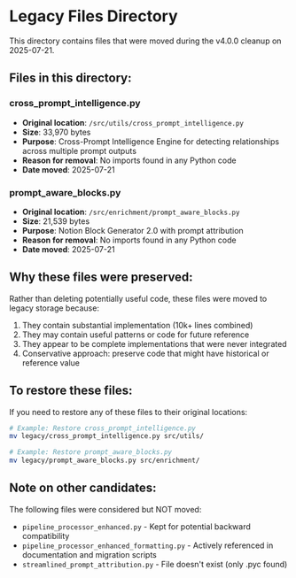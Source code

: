 # Legacy Files Directory

This directory contains files that were moved during the v4.0.0 cleanup on 2025-07-21.

## Files in this directory:

### cross_prompt_intelligence.py
- **Original location**: `/src/utils/cross_prompt_intelligence.py`
- **Size**: 33,970 bytes
- **Purpose**: Cross-Prompt Intelligence Engine for detecting relationships across multiple prompt outputs
- **Reason for removal**: No imports found in any Python code
- **Date moved**: 2025-07-21

### prompt_aware_blocks.py
- **Original location**: `/src/enrichment/prompt_aware_blocks.py`
- **Size**: 21,539 bytes
- **Purpose**: Notion Block Generator 2.0 with prompt attribution
- **Reason for removal**: No imports found in any Python code
- **Date moved**: 2025-07-21

## Why these files were preserved:

Rather than deleting potentially useful code, these files were moved to legacy storage because:
1. They contain substantial implementation (10k+ lines combined)
2. They may contain useful patterns or code for future reference
3. They appear to be complete implementations that were never integrated
4. Conservative approach: preserve code that might have historical or reference value

## To restore these files:

If you need to restore any of these files to their original locations:
```bash
# Example: Restore cross_prompt_intelligence.py
mv legacy/cross_prompt_intelligence.py src/utils/

# Example: Restore prompt_aware_blocks.py  
mv legacy/prompt_aware_blocks.py src/enrichment/
```

## Note on other candidates:

The following files were considered but NOT moved:
- `pipeline_processor_enhanced.py` - Kept for potential backward compatibility
- `pipeline_processor_enhanced_formatting.py` - Actively referenced in documentation and migration scripts
- `streamlined_prompt_attribution.py` - File doesn't exist (only .pyc found)